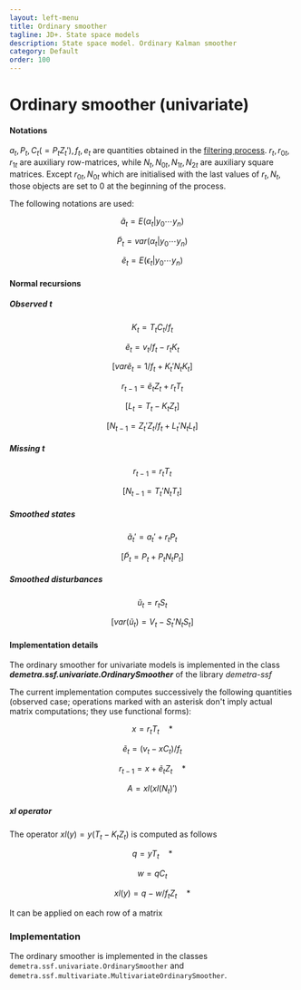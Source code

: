 ```yaml
---
layout: left-menu
title: Ordinary smoother
tagline: JD+. State space models
description: State space model. Ordinary Kalman smoother
category: Default
order: 100
---
```


# Ordinary smoother (univariate)

#### Notations

$a_t, P_t, C_t \left(=P_t Z_t' \right), f_t, e_t$ are quantities obtained in the [filtering process](./ordinaryfilter.md). $r_t, r_{0t}, r_{1t}$ are auxiliary row-matrices, while $N_t,N_{0t},N_{1t}, N_{2t}$
are auxiliary square matrices.
Except $r_{0t},N_{0t}$ which are initialised with the last values of $r_t,N_t$, those objects are set to 0 at the beginning of the process.

The following notations are used: 

$$ \tilde a_t=E\left(\alpha_{t} \vert y_0 \cdots y_{n}\right)$$  

$$ \tilde P_t=var\left(\alpha_{t} \vert y_0 \cdots y_{n}\right)$$  

$$ \tilde e_t=E\left(\epsilon_{t} \vert y_0 \cdots y_{n}\right)$$ 


#### Normal recursions

##### Observed t

$$ K_t = T_t C_t / f_t $$  

$$ \tilde e_t = v_t / f_t - r_t K_t  $$  

$$ \left[var \tilde e_t = 1/f_t + K_t' N_t K_t \right]$$  

$$ r_{t-1} = \tilde e_t Z_t + r_t T_t $$  

$$ \left[L_t = T_t - K_t Z_t \right]$$  

$$ \left[N_{t-1} = Z_t' Z_t / f_t + L_t' N_t L_t \right]$$  

##### Missing t   

$$ r_{t-1} = r_t T_t $$  

$$ \left[N_{t-1} = T_t' N_t T_t \right]$$  

##### Smoothed states 

$$ \tilde a_t' = a_t' + r_t P_t $$  

$$ \left[\tilde P_t = P_t + P_t N_t P_t \right] $$  

##### Smoothed disturbances

$$ \tilde u_t = r_t S_t $$   

$$ \left[var\left(\tilde u_t \right) = V_t-S_t' N_t S_t \right] $$ 	


#### Implementation details

The ordinary smoother for univariate models is implemented in the class ___demetra.ssf.univariate.OrdinarySmoother___ of the library _demetra-ssf_  

The current implementation computes successively the following quantities (observed case; operations marked with an asterisk don't imply actual matrix computations; they use functional forms):  

$$ x = r_t T_t \quad *$$

$$ \tilde e_t =\left( v_t-x C_t\right)/f_t $$

$$ r_{t-1} = x + \tilde e_t Z_t \quad *$$

$$ A = xl(xl(N_t)') $$

##### xl operator
The operator $xl(y) = y(T_t - K_t Z_t)$ is computed as follows

$$ q = y T_t \quad *$$

$$ w = q C_t $$

$$ xl(y) = q - w/f_t Z_t \quad *$$

It can be applied on each row of a matrix 

### Implementation

The ordinary smoother is implemented in the classes `demetra.ssf.univariate.OrdinarySmoother` and `demetra.ssf.multivariate.MultivariateOrdinarySmoother`.